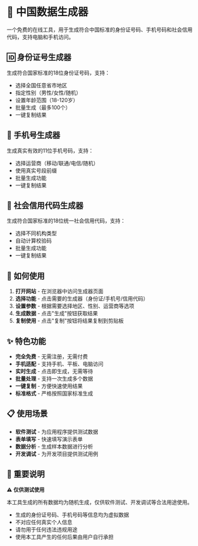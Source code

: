 # 🎯 中国数据生成器

一个免费的在线工具，用于生成符合中国标准的身份证号码、手机号码和社会信用代码，支持电脑和手机访问。

## 🆔 身份证号生成器

生成符合国家标准的18位身份证号码，支持：
- 选择全国任意省市地区
- 指定性别（男性/女性/随机）
- 设置年龄范围（18-120岁）
- 批量生成（最多100个）
- 一键复制结果

## 📱 手机号生成器

生成真实有效的11位手机号码，支持：
- 选择运营商（移动/联通/电信/随机）
- 使用真实号段前缀
- 批量生成功能
- 一键复制结果

## 🏢 社会信用代码生成器

生成符合国家标准的18位统一社会信用代码，支持：
- 选择不同机构类型
- 自动计算校验码
- 批量生成功能
- 一键复制结果

## 🚀 如何使用

1. **打开网站** - 在浏览器中访问生成器页面
2. **选择功能** - 点击需要的生成器（身份证/手机号/信用代码）
3. **设置参数** - 根据需要选择地区、性别、运营商等选项
4. **生成数据** - 点击"生成"按钮获取结果
5. **复制使用** - 点击"复制"按钮将结果复制到剪贴板

## ✨ 特色功能

- **完全免费** - 无需注册，无需付费
- **手机适配** - 支持手机、平板、电脑访问
- **实时生成** - 点击即生成，无需等待
- **批量处理** - 支持一次生成多个数据
- **一键复制** - 方便快速使用结果
- **标准格式** - 严格按照国家标准生成

## 📋 使用场景

- **软件测试** - 为应用程序提供测试数据
- **表单填写** - 快速填写演示表单
- **数据分析** - 生成样本数据进行分析
- **开发调试** - 为开发项目提供测试用例

## 📄 重要说明

⚠️ **仅供测试使用**

本工具生成的所有数据均为随机生成，仅供软件测试、开发调试等合法用途使用。

- 生成的身份证号码、手机号码等信息均为虚拟数据
- 不对应任何真实个人信息
- 请勿用于任何违法违规用途
- 使用本工具产生的任何后果由用户自行承担
